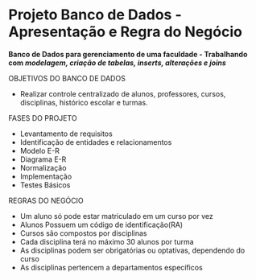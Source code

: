 # Projeto Banco de Dados - Apresentação e Regra do Negócio
 **Banco de Dados para gerenciamento de uma faculdade - Trabalhando com *modelagem, criação de tabelas, inserts, alterações e joins*** 
 
OBJETIVOS DO BANCO DE DADOS

- Realizar controle centralizado de alunos, professores, cursos, disciplinas, histórico escolar e turmas.

FASES DO PROJETO

- Levantamento de requisitos
- Identificação de entidades e relacionamentos
- Modelo E-R
- Diagrama E-R
- Normalização
- Implementação
- Testes Básicos

REGRAS DO NEGÓCIO

- Um aluno só pode estar matriculado em um curso por vez
- Alunos Possuem um código de identificação(RA)
- Cursos são compostos por disciplinas
- Cada disciplina terá no máximo 30 alunos por turma
- As disciplinas podem ser obrigatórias ou optativas, dependendo do curso
- As disciplinas pertencem a departamentos específicos


 
